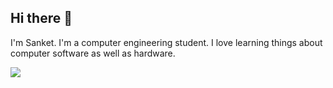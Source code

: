 ## Hi there 👋
I'm Sanket. I'm a computer engineering student. I love learning things about computer software as well as hardware.

![](https://github-readme-stats.vercel.app/api?username=marswalkerr&theme=dark&hide_border=false&include_all_commits=true&count_private=false)<br/>
